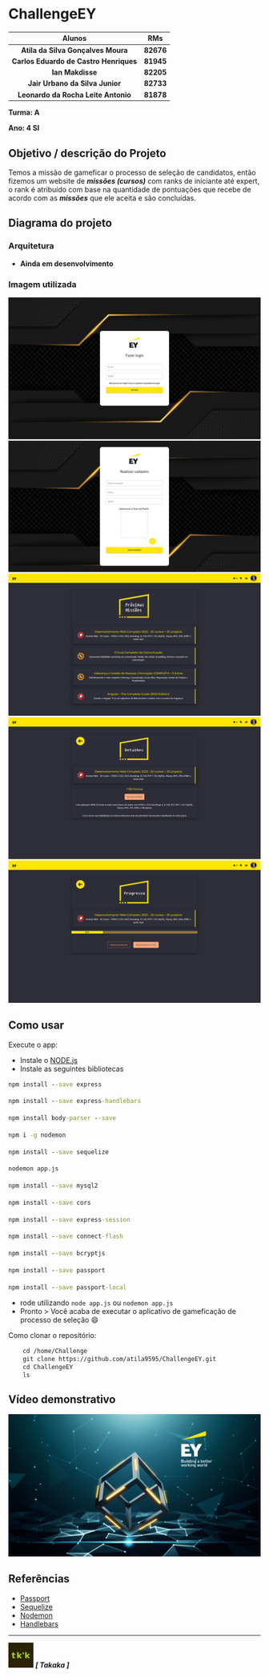 # ChallengeEY

| **Alunos**                           | **RMs**   |
|                 :---:                |   :---:   |
|**Atila da Silva Gonçalves Moura**    | **82676** |
|**Carlos Eduardo de Castro Henriques**| **81945** |
|**Ian Makdisse**                      | **82205** |
|**Jair Urbano da Silva Junior**       | **82733** |
|**Leonardo da Rocha Leite Antonio**   | **81878** |

<!--TODO: Pegar o RM do pessoal. -->

**Turma: A**

**Ano: 4 SI**

## Objetivo / descrição do Projeto
Temos a missão de gameficar o processo de seleção de candidatos, então fizemos um website de **_missões (cursos)_** com ranks de iniciante até expert, o rank é atribuído com base na quantidade de pontuações que recebe de acordo com as **_missões_** que ele aceita e são concluídas.
## Diagrama do projeto

### Arquitetura
* **Ainda em desenvolvimento**
### Imagem utilizada

![alt text](./public/images/PaginaLogin.PNG "Página de login")
![alt text](./public/images/PaginaCadastro.PNG "Página de Cadastro")
![alt text](./public/images/ListaMissao.PNG "Página de Lista de Missões")
![alt text](./public/images/DescMissao.PNG "Página de Descrição da Missão")
![alt text](./public/images/ProgressoMissao.PNG "Página de Progresso da Missão")

## Como usar 

Execute o app:

* Instale o [NODE.js](https://nodejs.org/en/download/)
* Instale as seguintes bibliotecas
```cmd
npm install --save express

npm install --save express-handlebars

npm install body-parser --save

npm i -g nodemon

npm install --save sequelize

nodemon app.js

npm install --save mysql2

npm install --save cors

npm install --save express-session

npm install --save connect-flash

npm install --save bcryptjs

npm install --save passport

npm install --save passport-local
```
* rode utilizando `node app.js` ou `nodemon app.js`
* Pronto > Você acaba de executar o aplicativo de gameficação de processo de seleção 😄

Como clonar o repositório:

~~~wsl2   
    cd /home/Challenge
    git clone https://github.com/atila9595/ChallengeEY.git
    cd ChallengeEY
    ls
~~~
## Vídeo demonstrativo

[![youtube.com](./public/images/EY.jpg)](https://youtu.be/HFOk3cagoPs)

## Referências 

* [Passport](https://www.passportjs.org/)
* [Sequelize](https://sequelize.org/)
* [Nodemon](https://www.npmjs.com/package/nodemon)
* [Handlebars](https://handlebarsjs.com/guide/)



---
![alt text](./public/images/takaka_logo_quadrado.jpeg "Logo TAKAKA") **_[ Takaka ]_** 
